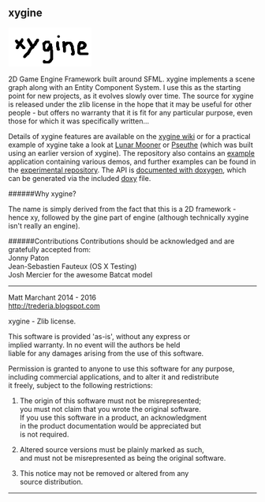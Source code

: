 xygine
------

![Logo by Baard](xygine/xygine.png?raw=true)

2D Game Engine Framework built around SFML. xygine implements a scene
graph along with an Entity Component System. I use this as the starting
point for new projects, as it evolves slowly over time. The source for
xygine is released under the zlib license in the hope that it may be
useful for other people - but offers no warranty that it is fit for any
particular purpose, even those for which it was specifically written...


Details of xygine features are available on the [xygine wiki](https://github.com/fallahn/xygine/wiki) or for a
practical example of xygine take a look at [Lunar Mooner](https://github.com/fallahn/LunarMooner) or [Pseuthe](https://github.com/fallahn/pseuthe) (which was built
using an earlier version of xygine). The repository also contains an
[example](https://github.com/fallahn/xygine/tree/master/Example) application containing various demos, and 
further examples can be found in the [experimental repository](https://github.com/fallahn/xyExperimental).
The API is [documented with doxygen](https://fallahn.github.io/xyDocs/), which can be generated via the included [doxy](https://github.com/fallahn/xygine/tree/master/xygine/documentation)
file.


######Why xygine?

The name is simply derived from the fact that this is a 2D framework -
hence xy, followed by the gine part of engine (although technically
xygine isn't really an engine).


######Contributions
Contributions should be acknowledged and are gratefully accepted from:  
Jonny Paton  
Jean-Sebastien Fauteux (OS X Testing)  
Josh Mercier for the awesome Batcat model

-----------------------------------------------------------------------

Matt Marchant 2014 - 2016  
http://trederia.blogspot.com  

xygine - Zlib license.  

This software is provided 'as-is', without any express or  
implied warranty. In no event will the authors be held  
liable for any damages arising from the use of this software.  

Permission is granted to anyone to use this software for any purpose,  
including commercial applications, and to alter it and redistribute  
it freely, subject to the following restrictions:  

1. The origin of this software must not be misrepresented;  
you must not claim that you wrote the original software.  
If you use this software in a product, an acknowledgment  
in the product documentation would be appreciated but  
is not required.  

2. Altered source versions must be plainly marked as such,  
and must not be misrepresented as being the original software.  

3. This notice may not be removed or altered from any  
source distribution.  

-----------------------------------------------------------------------
